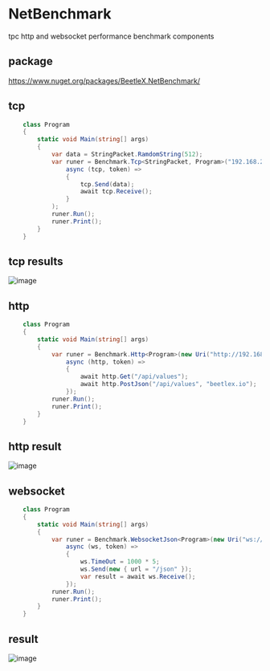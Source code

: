 # NetBenchmark
tpc http and websocket performance benchmark components
## package
https://www.nuget.org/packages/BeetleX.NetBenchmark/
## tcp
``` csharp
    class Program
    {
        static void Main(string[] args)
        {
            var data = StringPacket.RamdomString(512);
            var runer = Benchmark.Tcp<StringPacket, Program>("192.168.2.19", 9090, 200,
                async (tcp, token) =>
                {
                    tcp.Send(data);
                    await tcp.Receive();
                }
            );
            runer.Run();
            runer.Print();
        }
    }
```
## tcp results
![image](https://user-images.githubusercontent.com/2564178/73148397-1ca69380-40f7-11ea-8db0-b2210cf66acb.png)
## http
``` csharp
    class Program
    {
        static void Main(string[] args)
        {
            var runer = Benchmark.Http<Program>(new Uri("http://192.168.2.19:5000"), 100,
                async (http, token) =>
                {
                    await http.Get("/api/values");
                    await http.PostJson("/api/values", "beetlex.io");
                });
            runer.Run();
            runer.Print();
        }
    }
```
## http result
![image](https://user-images.githubusercontent.com/2564178/73148550-f2090a80-40f7-11ea-859d-713352100dae.png)
## websocket
``` csharp
    class Program
    {
        static void Main(string[] args)
        {
            var runer = Benchmark.WebsocketJson<Program>(new Uri("ws://192.168.2.19:8080"), 100,
                async (ws, token) =>
                {
                    ws.TimeOut = 1000 * 5;
                    ws.Send(new { url = "/json" });
                    var result = await ws.Receive();
                });
            runer.Run();
            runer.Print();
        }
    }
```
## result
![image](https://user-images.githubusercontent.com/2564178/73153365-7ebec300-410e-11ea-8e13-a0d3f2c313ba.png)
